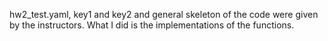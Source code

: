 hw2_test.yaml, key1 and key2 and general skeleton of the code were given by the instructors.
What I did is the implementations of the functions.